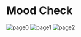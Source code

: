 # Mood Check
![page0](https://user-images.githubusercontent.com/87081585/219526056-00b69c52-ebb1-402a-824e-3a426ead3348.png)
![page1](https://user-images.githubusercontent.com/87081585/219526065-0a6813ea-a159-4e67-a4fd-f4e0b830afeb.png)
![page2](https://user-images.githubusercontent.com/87081585/219526069-ccc127b0-370a-44db-a5ec-50c7bbf960b0.png)
